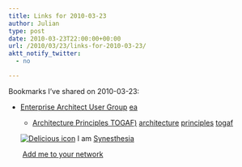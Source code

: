 ```yaml
---
title: Links for 2010-03-23
author: Julian
type: post
date: 2010-03-23T22:00:00+00:00
url: /2010/03/23/links-for-2010-03-23/
aktt_notify_twitter:
  - no

---
```

Bookmarks I&#8217;ve shared on 2010-03-23:

  * [Enterprise Architect User Group][1] 
    [ea][2] </li> 
    
      * [Architecture Principles TOGAF)][3] 
        [architecture][4] [principles][5] [togaf][6] </li> </ul> 
        
        <p class="deliciouslink">
          <a href="http://del.icio.us/synesthesia" title="See all my bookmarks on del.icio.us"><img src="https://www.synesthesia.co.uk/images/deliciousicon.jpg" alt="Delicious icon" /></a>&nbsp;I am <a href="http://del.icio.us/synesthesia" title="See all my bookmarks on del.icio.us">Synesthesia</a>
        </p>
        
        <p class="deliciouslink">
          <a href="http://del.icio.us/network?add=synesthesia" title="Add me to your del.icio.us network"><img src="https://www.synesthesia.co.uk/images/add.gif" alt="" /></a>&nbsp;<a href="http://del.icio.us/network?add=synesthesia" title="Add me to your del.icio.us network">Add me to your network</a>
        </p>

 [1]: http://www.eausergroup.org/
 [2]: http://delicious.com/synesthesia/ea
 [3]: http://www.opengroup.org/architecture/togaf8-doc/arch/chap29.html#tagtcjh_2
 [4]: http://delicious.com/synesthesia/architecture
 [5]: http://delicious.com/synesthesia/principles
 [6]: http://delicious.com/synesthesia/togaf